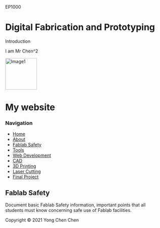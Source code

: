 <html>
<head>
EP1000
</head>
<body>
<h1>Digital Fabrication and Prototyping</h1> 
Introduction
<p>I am Mr Chen^2</p>
<img width="100" alt="Image1" src="https://user-images.githubusercontent.com/83440614/126874708-a68b4241-e089-4754-963b-c96bc7a38d59.png">
</body>
	<body>
		<div id="container" width="800">
			<div id="header">
				<h1>My website</h1>
			</div>
			<div id="content">
				<div id="nav">
					<h3>Navigation</h3>
					<ul>
						<li><a class="selected" href="">Home</a></li>
						<li><a href="about.html">About</a></li>
						<li><a href="01-safety.html">Fablab Safety</a></li>
						<li><a href="02-tools.html">Tools</a></li>
						<li><a href="03-web.html">Web Development</a></li>
						<li><a href="04-cad.html">CAD</a></li>
						<li><a href="05-3dprint.html">3D Printing</a></li>
						<li><a href="06-laser.html">Laser Cutting</a></li>
                        <li><a href="09-project.html">Final Project</a></li>
					</ul>
				</div>
				<div id="main">
					<h2>Fablab Safety</h2>
					<p>Document basic Fablab Safety information, important points that all students must know concerning safe use of Fablab facilities.</p>
				</div>
			</div>
			<div id="footer">
				Copyright &copy; 2021 Yong Chen Chen
			</div>
		</div>
	</body>
</html>
